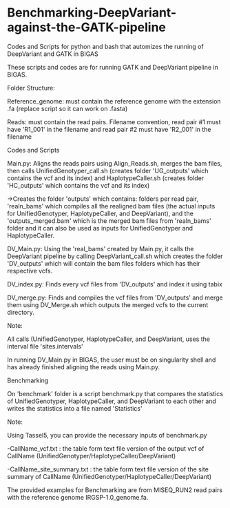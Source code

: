 # Benchmarking-DeepVariant-against-the-GATK-pipeline
Codes and Scripts for python and bash that automizes the running of DeepVariant and GATK in BIGAS


These scripts and codes are for running GATK and DeepVariant pipeline in BIGAS.


Folder Structure:

Reference_genome: must contain the reference genome with the extension .fa (replace script so it can work on .fasta)

Reads: must contain the read pairs. Filename convention, read pair #1 must have 'R1_001' in the filename and read pair #2 must have 'R2_001' in the filename



Codes and Scripts

Main.py: Aligns the reads pairs using Align_Reads.sh, merges the bam files, then calls UnifiedGenotyper_call.sh (creates folder 'UG_outputs' which contains the vcf and its index) and HaplotypeCaller.sh (creates folder 'HC_outputs' which contains the vcf and its index)

  ->Creates the folder 'outputs' which contains: folders per read pair, 'realn_bams' which compiles all the realigned bam files (the actual inputs for UnifiedGenotyper, HaplotypeCaller, and DeepVariant), and the 'outputs_merged.bam' which is the merged bam files from 'realn_bams' folder and it can also be used as inputs for UnifiedGenotyper and HaplotypeCaller.
  
DV_Main.py: Using the 'real_bams' created by Main.py, it calls the DeepVariant pipeline by calling DeepVariant_call.sh which creates the folder 'DV_outputs' which will contain the bam files folders which has their respective vcfs.

DV_index.py: Finds every vcf files from 'DV_outputs' and index it using tabix

DV_merge.py: Finds and compiles the vcf files from 'DV_outputs' and merge them using DV_Merge.sh which outputs the merged vcfs to the current directory.


Note:

All calls (UnifiedGenotyper, HaplotypeCaller, and DeepVariant, uses the interval file 'sites.intervals'

In running DV_Main.py in BIGAS, the user must be on singularity shell and has already finished aligning the reads using Main.py.


Benchmarking

On 'benchmark' folder is a script benchmark.py that compares the statistics of UnifiedGenotyper, HaplotypeCaller, and DeepVariant to each other and writes the statistics into a file named 'Statistics'


Note:

Using Tassel5, you can provide the necessary inputs of benchmark.py

  -CallName_vcf.txt : the table form text file version of the output vcf of CallName (UnifiedGenotyper/HaplotypeCaller/DeepVariant)
  
  -CallName_site_summary.txt : the table form text file version of the site summary of CallName (UnifiedGenotyper/HaplotypeCaller/DeepVariant)
  
The provided examples for Benchmarking are from MISEQ_RUN2 read pairs with the reference genome IRGSP-1.0_genome.fa.

